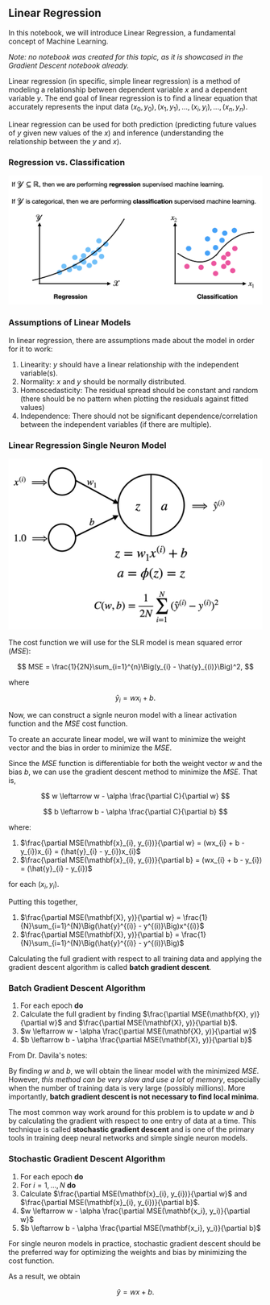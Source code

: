 ## Linear Regression

In this notebook, we will introduce Linear Regression, a fundamental concept of Machine Learning.

*Note: no notebook was created for this topic, as it is showcased in the Gradient Descent notebook already.*

Linear regression (in specific, simple linear regression) is a method of modeling a relationship between dependent variable $x$ and a dependent variable $y$. The end goal of linear regression is to find a linear equation that accurately represents the input data $(x_0, y_0), (x_1, y_1),..., (x_i, y_i),..., (x_n, y_n)$.

Linear regression can be used for both prediction (predicting future values of $y$ given new values of the $x$) and inference (understanding the relationship between the $y$ and $x$).

### Regression vs. Classification

![alt text](Regression_VS_Classification.png)

### Assumptions of Linear Models

In linear regression, there are assumptions made about the model in order for it to work:

1. Linearity: $y$ should have a linear relationship with the independent variable(s). 
2. Normality: $x$ and $y$ should be normally distributed.
3. Homoscedasticity: The residual spread should be constant and random (there should be no pattern when plotting the residuals against fitted values)
4. Independence: There should not be significant dependence/correlation between the independent variables (if there are multiple).

### Linear Regression Single Neuron Model

![alt text](regression_neuron.png)

The cost function we will use for the SLR model is mean squared error ($MSE$):

$$
MSE = \frac{1}{2N}\sum_{i=1}^{n}\Big(y_{i} - \hat{y}_{(i)}\Big)^2, 
$$

where 

$$
\hat{y}_{i} = wx_{i} + b. 
$$

Now, we can construct a signle neuron model with a linear activation function and the $MSE$ cost function.

To create an accurate linear model, we will want to minimize the weight vector and the bias in order to minimize the $MSE$.

Since the $MSE$ function is differentiable for both the weight vector $w$ and the bias $b$, we can use the gradient descent method to minimize the $MSE$. That is,

$$
w \leftarrow w - \alpha \frac{\partial C}{\partial w}
$$

$$
b \leftarrow b - \alpha \frac{\partial C}{\partial b}
$$

where:

1. $\frac{\partial MSE(\mathbf{x}_{i}, y_{i})}{\partial w} = (wx_{i} + b - y_{i})x_{i} = (\hat{y}_{i} - y_{i})x_{i}$
2. $\frac{\partial MSE(\mathbf{x}_{i}, y_{i})}{\partial b} = (wx_{i} + b - y_{i}) = (\hat{y}_{i} - y_{i})$

for each $(x_i, y_i)$. 

Putting this together,

1. $\frac{\partial MSE(\mathbf{X}, y)}{\partial w} = \frac{1}{N}\sum_{i=1}^{N}\Big(\hat{y}^{(i)} - y^{(i)}\Big)x^{(i)}$
2. $\frac{\partial MSE(\mathbf{X}, y)}{\partial b} = \frac{1}{N}\sum_{i=1}^{N}\Big(\hat{y}^{(i)} - y^{(i)}\Big)$

Calculating the full gradient with respect to all training data and applying the gradient descent algorithm is called **batch gradient descent**.

### Batch Gradient Descent Algorithm
1. For each epoch **do**
2. Calculate the full gradient by finding $\frac{\partial MSE(\mathbf{X}, y)}{\partial w}$ and $\frac{\partial MSE(\mathbf{X}, y)}{\partial b}$.
3. $w \leftarrow w - \alpha \frac{\partial MSE(\mathbf{X}, y)}{\partial w}$
4. $b \leftarrow b - \alpha \frac{\partial MSE(\mathbf{X}, y)}{\partial b}$

From Dr. Davila's notes:

By finding $w$ and $b$, we will obtain the linear model with the minimized $MSE$.  However, *this method can be very slow and use a lot of memory*, especially when the number of training data is very large (possibly millions). More importantly, **batch gradient descent is not necessary to find local minima**. 

The most common way work around for this problem is to update $w$ and $b$ by calculating the gradient with respect to one entry of data at a time. This technique is called **stochastic gradient descent** and is one of the primary tools in training deep neural networks and simple single neuron models. 

### Stochastic Gradient Descent Algorithm
1. For each epoch **do**
2. For $i = 1, \dots, N$ **do**
3. Calculate $\frac{\partial MSE(\mathbf{x}_{i}, y_{i})}{\partial w}$ and $\frac{\partial MSE(\mathbf{x}_{i}, y_{i})}{\partial b}$.
4. $w \leftarrow w - \alpha \frac{\partial MSE(\mathbf{x_i}, y_i)}{\partial w}$
5. $b \leftarrow b - \alpha \frac{\partial MSE(\mathbf{x_i}, y_i)}{\partial b}$

For single neuron models in practice, stochastic gradient descent should be the preferred way for optimizing the weights and bias by minimizing the cost function.

As a result, we obtain

$$
\hat y = wx + b.
$$